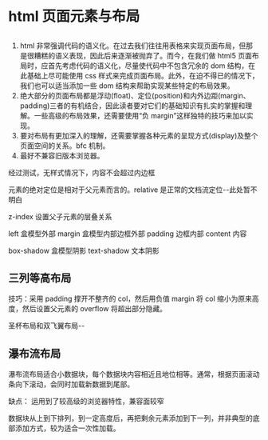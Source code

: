 # html 页面元素与布局

## 
1. html 非常强调代码的语义化。在过去我们往往用表格来实现页面布局，但那是很糟糕的语义表现，因此后来逐渐被抛弃了。而今，在我们做 html5 页面布局时，应首先考虑代码的语义化，尽量使代码中不包含冗余的 dom 结构，在此基础上尽可能使用 css 样式来完成页面布局。此外，在迫不得已的情况下，我们也可以适当添加一些 dom 结构来帮助实现某些特定的布局效果。
2. 绝大部分的页面布局都是浮动(float)、定位(position)和内外边距(margin、padding)三者的有机结合，因此读者要对它们的基础知识有扎实的掌握和理解。一些高级的布局效果，还需要使用“负 margin”这样独特的技巧来加以实现。
3. 要对布局有更加深入的理解，还需要掌握各种元素的呈现方式(display)及整个页面空间的关系。bfc 机制。
4. 最好不兼容旧版本浏览器。

经过测试，无样式情况下，内容不会超过内边框

元素的绝对定位是相对于父元素而言的。relative 是正常的文档流定位--此处暂不明白

z-index 设置父子元素的层叠关系

left  盒模型外部  margin 盒模型内部边框外部  padding 边框内部 content 内容

box-shadow 盒模型阴影
text-shadow 文本阴影

## 三列等高布局
技巧：采用 padding 撑开不整齐的 col，然后用负值 margin 将 col 缩小为原来高度，然后设置父元素的 overflow 将超出部分隐藏。

圣杯布局和双飞翼布局--

## 瀑布流布局
瀑布流布局适合小数据块，每个数据块内容相近且地位相等。通常，根据页面滚动条向下滚动，会同时加载新数据到尾部。

缺点：
运用到了较高级的浏览器特性，兼容面较窄

数据块从上到下排列，到一定高度后，再把剩余元素添加到下一列，并非典型的底部添加方式，较为适合一次性加载。